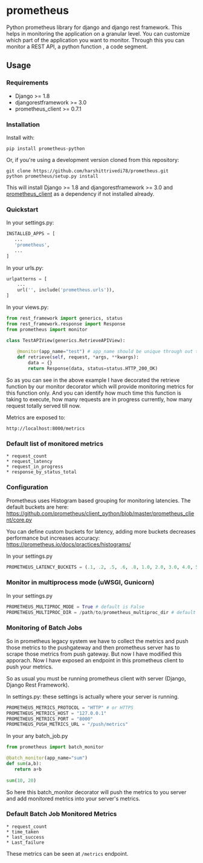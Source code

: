 # prometheus
Python prometheus library for django and django rest framework.
This helps in monitoring the application on a granular level. You can customize which part 
of the application you want to monitor. Through this you can monitor a REST API, a python 
function , a code segment.

## Usage

### Requirements

* Django >= 1.8
* djangorestframework >= 3.0
* prometheus_client >= 0.7.1

### Installation

Install with:

```shell
pip install prometheus-python
```

Or, if you're using a development version cloned from this repository:

```shell
git clone https://github.com/harshittrivedi78/prometheus.git
python prometheus/setup.py install
```
This will install Django >= 1.8 and djangorestframework >= 3.0 and [prometheus_client](https://github.com/prometheus/client_python) as a dependency if not installed already.
### Quickstart

In your settings.py:

```python
INSTALLED_APPS = [
   ...
   'prometheus',
   ...
]
```

In your urls.py:

```python
urlpatterns = [
    ...
    url('', include('prometheus.urls')),
]
```

In your views.py:

```python
from rest_framework import generics, status
from rest_framework.response import Response
from prometheus import monitor

class TestAPIView(generics.RetrieveAPIView):
    
    @monitor(app_name="test") # app_name should be unique through out the application.
    def retrieve(self, request, *args, **kwargs):
        data = {}
        return Response(data, status=status.HTTP_200_OK)
```

So as you can see in the above example I have decorated the retrieve function by our monitor
decorator which will provide monitoring metrics for this function only. And you can identify
how much time this function is taking to execute, how many requests are in progress currently, 
how many request totally served till now.

Metrics are exposed to:
```
http://localhost:8000/metrics
```

### Default list of monitored metrics 
```
* request_count
* request_latency
* request_in_progress
* response_by_status_total
```

### Configuration
Prometheus uses Histogram based grouping for monitoring latencies. The default
buckets are here: https://github.com/prometheus/client_python/blob/master/prometheus_client/core.py

You can define custom buckets for latency, adding more buckets decreases performance but
increases accuracy: https://prometheus.io/docs/practices/histograms/

In your settings.py
```python
PROMETHEUS_LATENCY_BUCKETS = (.1, .2, .5, .6, .8, 1.0, 2.0, 3.0, 4.0, 5.0, 6.0, 7.5, 9.0, 12.0, 15.0, 20.0, 30.0, float("inf"))
```

### Monitor in multiprocess mode (uWSGI, Gunicorn)
In your settings.py
```python
PROMETHEUS_MULTIPROC_MODE = True # default is False
PROMETHEUS_MULTIPROC_DIR = /path/to/prometheus_multiproc_dir # default it will save db files in prometheus/multiproc_dir/
```
### Monitoring of Batch Jobs
So in prometheus legacy system we have to collect the metrics and push those metrics to the pushgateway and then prometheus server has to scrape those metrics from push gateway. But now I have modified this apporach. Now I have exposed an endpoint in this prometheus client to push your metrics.

So as usual you must be running prometheus client with server (Django, Django Rest Framework).

In settings.py: these settings is actually where your server is running.
```python
PROMETHEUS_METRICS_PROTOCOL = "HTTP" # or HTTPS
PROMETHEUS_METRICS_HOST = "127.0.0.1"
PROMETHEUS_METRICS_PORT = "8000"
PROMETHEUS_PUSH_METRICS_URL = "/push/metrics"
```
In your any batch_job.py
```python
from prometheus import batch_monitor

@batch_monitor(app_name="sum")
def sum(a,b):
   return a+b
   
sum(10, 20)
```
So here this batch_monitor decorator will push the metrics to you server and add monitored metrics into your server's metrics.

### Default Batch Job Monitored Metrics
```
* request_count
* time_taken
* last_success
* Last_failure
```
These metrics can be seen at `/metrics` endpoint.
